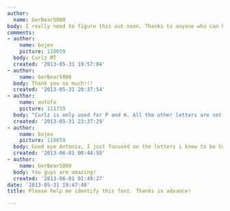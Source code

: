 ```yaml
---
author:
  name: GerBear5000
body: I really need to figure this out soon. Thanks to anyone who can help.
comments:
- author:
    name: bojev
    picture: 110659
  body: Curlz MT
  created: '2013-05-31 19:57:04'
- author:
    name: GerBear5000
  body: Thank you so much!!!
  created: '2013-05-31 20:37:54'
- author:
    name: antofa
    picture: 111735
  body: "Curlz is only used for P and H. All the other letters are set in [[http://www.myfonts.com/fonts/imageclub/whimsy/|Whimsy]].\r\n"
  created: '2013-05-31 23:37:29'
- author:
    name: bojev
    picture: 110659
  body: Good eye Antonio, I just focused on the letters i knew to be Curlz.
  created: '2013-06-01 00:44:50'
- author:
    name: GerBear5000
  body: You guys are amazing!
  created: '2013-06-01 01:49:27'
date: '2013-05-31 19:47:48'
title: Please help me identify this font. Thanks in advance!

---
```

